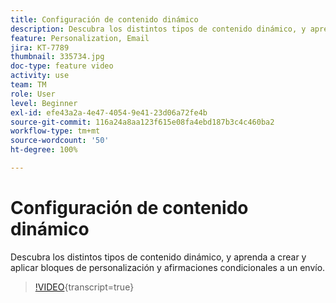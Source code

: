 ```yaml
---
title: Configuración de contenido dinámico
description: Descubra los distintos tipos de contenido dinámico, y aprenda a crear y aplicar bloques de personalización y afirmaciones condicionales a un envío.
feature: Personalization, Email
jira: KT-7789
thumbnail: 335734.jpg
doc-type: feature video
activity: use
team: TM
role: User
level: Beginner
exl-id: efe43a2a-4e47-4054-9e41-23d06a72fe4b
source-git-commit: 116a24a8aa123f615e08fa4ebd187b3c4c460ba2
workflow-type: tm+mt
source-wordcount: '50'
ht-degree: 100%

---
```


# Configuración de contenido dinámico

Descubra los distintos tipos de contenido dinámico, y aprenda a crear y aplicar bloques de personalización y afirmaciones condicionales a un envío.

>[!VIDEO](https://video.tv.adobe.com/v/335734?quality=12&learn=on){transcript=true}
